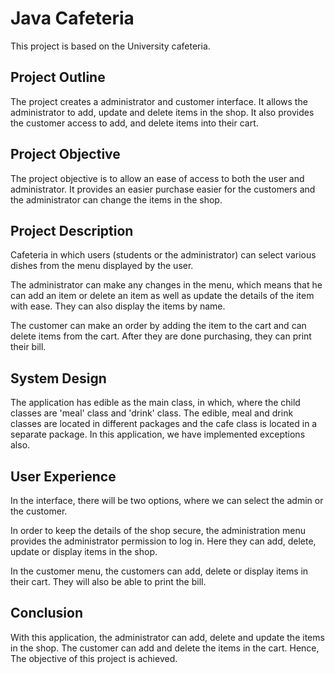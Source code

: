 # Java Cafeteria
This project is based on the University cafeteria. 

## Project Outline

The project creates a administrator and customer interface. It allows the administrator to add, update and delete items in the shop. It also provides the customer access to add, and delete items into their cart.

## Project Objective

The project objective is to allow an ease of access to both the user and administrator. It provides an easier purchase easier for the customers and the administrator can change the items in the shop.

## Project Description

Cafeteria in which users (students or the administrator) can select various dishes from the menu displayed by the user. 

The administrator can make any changes in the menu, which means that he can add an item or delete an item as well as update the details of the item with ease. They can also display the items by name.

The customer can make an order by adding the item to the cart and can delete items from the cart. After they are done purchasing, they can print their bill.

## System Design

The application has edible as the main class, in which, where the child classes are 'meal' class and 'drink' class. The edible, meal and drink classes are located in different packages and the cafe class is located in a separate package. In this application, we have implemented exceptions also.

## User Experience

In the interface, there will be two options, where we can select the admin or the customer.

In order to keep the details of the shop secure, the administration menu provides the administrator permission to log in. Here they can add, delete, update or display items in the shop.

In the customer menu, the customers can add, delete or display items in their cart. They will also be able to print the bill.

## Conclusion

With this application, the administrator can add, delete and update the items in the shop. The customer can add and delete the items in the cart. Hence, The objective of this project is achieved.
